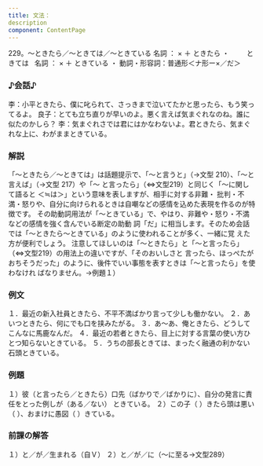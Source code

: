 ```yaml
---
title: 文法：
description
component: ContentPage
---
```



229。～ときたら／～ときては／～ときている
名詞 ： × ＋ ときたら ・
        ときては  
名詞 ： × ＋ ときている ・
動詞・形容詞：普通形＜ナ形ー×／だ＞      
### ♪会話♪
李：小平ときたら、僕に叱られて、さっきまで泣いてたかと思ったら、もう笑ってるよ。 良子：とても立ち直りが早いのよ。悪く言えば気まぐれなのね。誰に似たのかしら？
李：気まぐれさでは君にはかなわないよ。君ときたら、気まぐれな上に、わがままときている。
### 解説
「～ときたら／～ときては」は話題提示で、「～と言うと」（→文型 210）、「～と言えば」（→文型 217）や「～ と言ったら」（⇔文型219）と同じく「～に関して語ると ＜≒は＞」という意味を表しますが、相手に対する非難・ 批判・不満・怒りや、自分に向けられるときは自嘲などの感情を込めた表現を作るのが特徴です。
その助動詞用法が「～ときている」で、やはり、非難や・怒り・不満などの感情を強く含んでいる断定の助動 詞「だ」に相当します。そのため会話では「～ときたら～ときている」のように使われることが多く、一緒に覚 えた方が便利でしょう。
注意してほしいのは「～ときたら」と「～と言ったら」（⇔文型219）の用法上の違いですが、「そのおいしさと 言ったら、ほっぺたがおちそうだった」のように、後件でいい事態を表すときは「～と言ったら」を使わなけれ ばなりません。→例題１）
### 例文
１．最近の新入社員ときたら、不平不満ばかり言って少しも働かない。
２．あいつときたら、何にでも口を挟みたがる。
３．あ～あ、俺ときたら、どうしてこんなに馬鹿なんだ。
４．最近の若者ときたら、目上に対する言葉の使い方ひとつ知らないときている。
５．うちの部長ときては、まったく融通の利かない石頭ときている。
### 例題
１）彼（と言ったら／ときたら）口先（ばかりで／ばかりに）、自分の発言に責任をとった例しが（ある／ない）
ときている。
２）この子（ ）きたら頭は悪い（ ）、おまけに愚図（ ）きている。
### 前課の解答
１）と／が／生まれる（自Ｖ）
２）と／が／に（～に至る→文型289）
